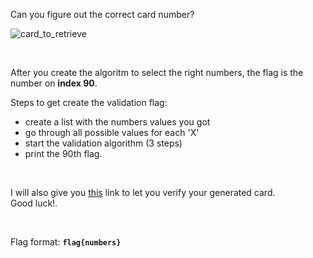 Can you figure out the correct card number? 

![card_to_retrieve](https://user-images.githubusercontent.com/93029180/222489118-512d9a57-b296-4513-97cb-5ae8183df9b0.png)

<br>

After you create the algoritm to select the right numbers, the flag is the number on **index 90**. 

Steps to get create the validation flag:
- create a list with the numbers values you got
- go through all possible values for each 'X'
- start the validation algorithm (3 steps)
- print the 90th flag.

<br>

I will also give you [this](https://www.creditcardvalidator.org/validator) link to let you verify your generated card. <br>
Good luck!.

<br>

Flag format: **`flag{numbers}`**
